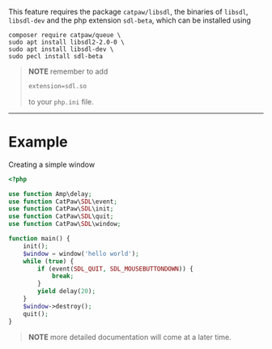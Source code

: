 This feature requires the package `catpaw/libsdl`, the binaries of `libsdl`, `libsdl-dev` and the php extension `sdl-beta`, which can be installed using<br/>
```
composer require catpaw/queue \
sudo apt install libsdl2-2.0-0 \
sudo apt install libsdl-dev \
sudo pecl install sdl-beta
```

> **NOTE** remember to add
> ```php
> extension=sdl.so
> ```
> to your `php.ini` file.

<hr/>

# Example

Creating a simple window

```php
<?php

use function Amp\delay;
use function CatPaw\SDL\event;
use function CatPaw\SDL\init;
use function CatPaw\SDL\quit;
use function CatPaw\SDL\window;

function main() {
    init();
    $window = window('hello world');   
    while (true) {
        if (event(SDL_QUIT, SDL_MOUSEBUTTONDOWN)) {
            break;
        }
        yield delay(20);
    }
    $window->destroy();
    quit();
}
```

> **NOTE** more detailed documentation will come at a later time.
